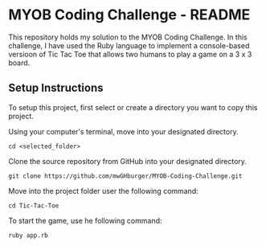 # MYOB Coding Challenge - README

This repository holds my solution to the MYOB Coding Challenge. In this challenge, I have used the Ruby language to implement a console-based versioon of Tic Tac Toe that allows two humans to play a game on a 3 x 3 board.

## Setup Instructions

To setup this project, first select or create a directory you want to copy this project.

Using your computer's terminal, move into your designated directory.

```
cd <selected_folder>
```

Clone the source repository from GitHub into your designated directory.

```
git clone https://github.com/mwGHburger/MYOB-Coding-Challenge.git
```

Move into the project folder user the following command:

```
cd Tic-Tac-Toe
```

To start the game, use he following command:

```
ruby app.rb
```
